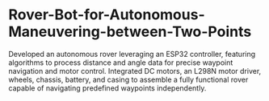 # Rover-Bot-for-Autonomous-Maneuvering-between-Two-Points
Developed an autonomous rover leveraging an ESP32 controller, featuring algorithms to process distance and angle data for precise waypoint navigation and motor control. Integrated DC motors, an L298N motor driver, wheels, chassis, battery, and casing to assemble a fully functional rover capable of navigating predefined waypoints independently.
